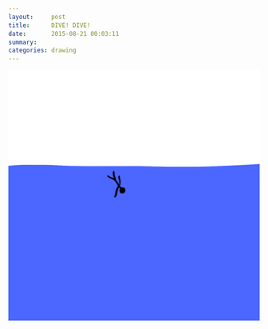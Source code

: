 ```yaml
---
layout:     post
title:      DIVE! DIVE!
date:       2015-08-21 00:03:11
summary:    
categories: drawing
---
```

![DIVE! DIVE!](/images/blog/DIVE-DIVE.png "Live HARD.")